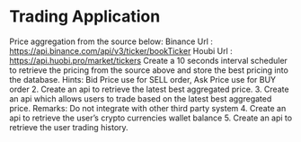 # Trading Application 

Price aggregation from the source below:
Binance
Url : https://api.binance.com/api/v3/ticker/bookTicker
Houbi
Url : https://api.huobi.pro/market/tickers
Create a 10 seconds interval scheduler to retrieve the pricing from the source
above and store the best pricing into the database.
Hints: Bid Price use for SELL order, Ask Price use for BUY order
2. Create an api to retrieve the latest best aggregated price.
3. Create an api which allows users to trade based on the latest best aggregated
price.
Remarks: Do not integrate with other third party system
4. Create an api to retrieve the user’s crypto currencies wallet balance
5. Create an api to retrieve the user trading history.
